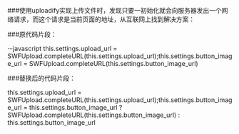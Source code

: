 ###使用uploadify实现上传文件时，发现只要一初始化就会向服务器发出一个网络请求，而这个请求是当前页面的地址，从互联网上找到解决方案：

###原代码片段：

···javascript
this.settings.upload_url = SWFUpload.completeURL(this.settings.upload_url);this.settings.button_image_url = SWFUpload.completeURL(this.settings.button_image_url)

###替换后的代码片段：

this.settings.upload_url = SWFUpload.completeURL(this.settings.upload_url);this.settings.button_image_url = this.settings.button_image_url ? SWFUpload.completeURL(this.settings.button_image_url) : this.settings.button_image_url

